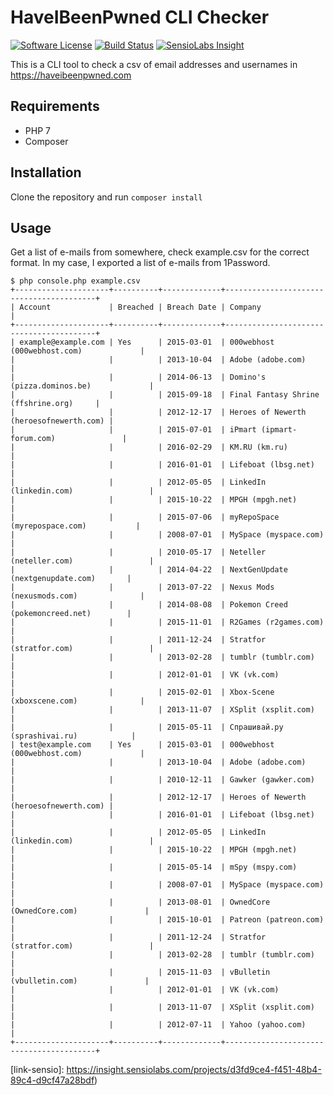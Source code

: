 # HaveIBeenPwned CLI Checker

[![Software License][ico-license]](LICENSE.md)
[![Build Status][ico-travis]][link-travis]
[![SensioLabs Insight][ico-sensio]](link-sensio)

This is a CLI tool to check a csv of email addresses and usernames in https://haveibeenpwned.com

## Requirements

- PHP 7
- Composer

## Installation

Clone the repository and run `composer install`

## Usage

Get a list of e-mails from somewhere, check example.csv for the correct format. In my case, I exported a list of e-mails from 1Password.

```
$ php console.php example.csv
+---------------------+----------+-------------+-----------------------------------------+
| Account             | Breached | Breach Date | Company                                 |
+---------------------+----------+-------------+-----------------------------------------+
| example@example.com | Yes      | 2015-03-01  | 000webhost (000webhost.com)             |
|                     |          | 2013-10-04  | Adobe (adobe.com)                       |
|                     |          | 2014-06-13  | Domino's (pizza.dominos.be)             |
|                     |          | 2015-09-18  | Final Fantasy Shrine (ffshrine.org)     |
|                     |          | 2012-12-17  | Heroes of Newerth (heroesofnewerth.com) |
|                     |          | 2015-07-01  | iPmart (ipmart-forum.com)               |
|                     |          | 2016-02-29  | KM.RU (km.ru)                           |
|                     |          | 2016-01-01  | Lifeboat (lbsg.net)                     |
|                     |          | 2012-05-05  | LinkedIn (linkedin.com)                 |
|                     |          | 2015-10-22  | MPGH (mpgh.net)                         |
|                     |          | 2015-07-06  | myRepoSpace (myrepospace.com)           |
|                     |          | 2008-07-01  | MySpace (myspace.com)                   |
|                     |          | 2010-05-17  | Neteller (neteller.com)                 |
|                     |          | 2014-04-22  | NextGenUpdate (nextgenupdate.com)       |
|                     |          | 2013-07-22  | Nexus Mods (nexusmods.com)              |
|                     |          | 2014-08-08  | Pokemon Creed (pokemoncreed.net)        |
|                     |          | 2015-11-01  | R2Games (r2games.com)                   |
|                     |          | 2011-12-24  | Stratfor (stratfor.com)                 |
|                     |          | 2013-02-28  | tumblr (tumblr.com)                     |
|                     |          | 2012-01-01  | VK (vk.com)                             |
|                     |          | 2015-02-01  | Xbox-Scene (xboxscene.com)              |
|                     |          | 2013-11-07  | XSplit (xsplit.com)                     |
|                     |          | 2015-05-11  | Спрашивай.ру (sprashivai.ru)            |
| test@example.com    | Yes      | 2015-03-01  | 000webhost (000webhost.com)             |
|                     |          | 2013-10-04  | Adobe (adobe.com)                       |
|                     |          | 2010-12-11  | Gawker (gawker.com)                     |
|                     |          | 2012-12-17  | Heroes of Newerth (heroesofnewerth.com) |
|                     |          | 2016-01-01  | Lifeboat (lbsg.net)                     |
|                     |          | 2012-05-05  | LinkedIn (linkedin.com)                 |
|                     |          | 2015-10-22  | MPGH (mpgh.net)                         |
|                     |          | 2015-05-14  | mSpy (mspy.com)                         |
|                     |          | 2008-07-01  | MySpace (myspace.com)                   |
|                     |          | 2013-08-01  | OwnedCore (OwnedCore.com)               |
|                     |          | 2015-10-01  | Patreon (patreon.com)                   |
|                     |          | 2011-12-24  | Stratfor (stratfor.com)                 |
|                     |          | 2013-02-28  | tumblr (tumblr.com)                     |
|                     |          | 2015-11-03  | vBulletin (vbulletin.com)               |
|                     |          | 2012-01-01  | VK (vk.com)                             |
|                     |          | 2013-11-07  | XSplit (xsplit.com)                     |
|                     |          | 2012-07-11  | Yahoo (yahoo.com)                       |
+---------------------+----------+-------------+-----------------------------------------+
```


[ico-license]: https://img.shields.io/badge/license-MIT-brightgreen.svg?style=flat-square
[ico-travis]: https://img.shields.io/travis/veloxy/haveibeenpwned-cli/master.svg?style=flat-square
[ico-sensio]: https://img.shields.io/sensiolabs/i/d3fd9ce4-f451-48b4-89c4-d9cf47a28bdf.svg?maxAge=3600&style=flat-square

[link-travis]: https://travis-ci.org/veloxy/haveibeenpwned-cli
[link-sensio]: https://insight.sensiolabs.com/projects/d3fd9ce4-f451-48b4-89c4-d9cf47a28bdf)
